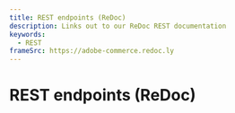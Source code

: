 ```yaml
---
title: REST endpoints (ReDoc)
description: Links out to our ReDoc REST documentation
keywords:
  - REST
frameSrc: https://adobe-commerce.redoc.ly
--- 
```


# REST endpoints (ReDoc)
